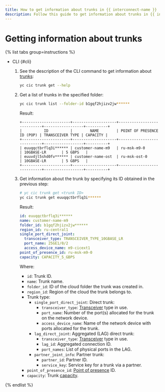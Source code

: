 ```yaml
---
title: How to get information about trunks in {{ interconnect-name }}
description: Follow this guide to get information about trunks in {{ interconnect-name }}.
---
```


# Getting information about trunks

{% list tabs group=instructions %}

- CLI {#cli}

  1. See the description of the CLI command to get information about [trunks](../concepts/trunk.md):

      ```bash
      yc cic trunk get --help
      ```

  1. Get a list of trunks in the specified folder:

      ```bash
      yc cic trunk list --folder-id b1gqf2hjizv2jw******
      ```

      Result:

      ```text
      +----------------------+--------------------+----------------------------+------------------+----------+
      |          ID          |        NAME        | POINT OF PRESENCE ID (POP) | TRANSCEIVER TYPE | CAPACITY |
      +----------------------+--------------------+----------------------------+------------------+----------+
      | euuqqctbrflq3i****** | customer-name-m9   | ru-msk-m9-0                | 10GBASE-LR       | 5 GBPS   |
      | euuvdjl5shd0fv****** | customer-name-ost  | ru-msk-ost-0               | 10GBASE-LR       | 5 GBPS   |
      +----------------------+--------------------+----------------------------+------------------+----------+
      ```

  1. Get information about the trunk by specifying its ID obtained in the previous step:

      ```bash
      # yc cic trunk get <trunk ID>
      yc cic trunk get euuqqctbrflq3i******
      ```

      Result:

      ```yml
      id: euuqqctbrflq3i******
      name: customer-name-m9
      folder_id: b1gqf2hjizv2jw******
      region_id: ru-central1
      single_port_direct_joint:
        transceiver_type: TRANSCEIVER_TYPE_10GBASE_LR
        port_name: 25GE1/0/2
        access_device_name: m9-cicext1
      point_of_presence_id: ru-msk-m9-0
      capacity: CAPACITY_5_GBPS
      ```

      Where:
      * `id`: Trunk ID.
      * `name`: Trunk name.
      * `folder_id`: ID of the cloud folder the trunk was created in.
      * `region_id`: Region of the cloud the trunk belongs to.
      * Trunk type:
        * `single_port_direct_joint`: Direct trunk:
           * `transceiver_type`: [Transceiver](../concepts/transceivers.md) type in use.
           * `port_name`: Number of the port(s) allocated for the trunk on the network device.
           * `access_device_name`: Name of the network device with ports allocated for the trunk.
        * `lag_direct_joint`: Aggregated (LAG) direct trunk:
           * `transceiver_type`: [Transceiver](../concepts/transceivers.md) type in use.
           * `lag_id`: Aggregated connection ID.
           * `port_names`: List of physical ports in the LAG.
        * `partner_joint_info`: Partner trunk:
           * `partner_id`: Partner ID.
           * `service_key`: Service key for a trunk via a partner.
      * `point_of_presence_id`: [Point of presence](../concepts/pops.md) ID.
      * `capacity`: Trunk [capacity](../concepts/capacity.md). 

{% endlist %}
